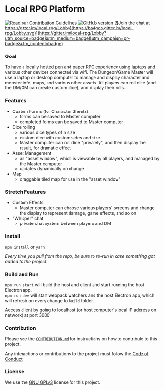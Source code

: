 # Local RPG Platform

[![Read our Contribution Guidelines](https://badges.frapsoft.com/os/v1/open-source.svg?v=102)](./CONTRIBUTION.md) [![GitHub version](https://badge.fury.io/gh/boennemann%2Fbadges.svg)](http://badge.fury.io/gh/Alamantus%2Flocal-rpg) [![Join the chat at https://gitter.im/local-rpg/Lobby](https://badges.gitter.im/local-rpg/Lobby.svg)](https://gitter.im/local-rpg/Lobby?utm_source=badge&utm_medium=badge&utm_campaign=pr-badge&utm_content=badge)

### Goal
To have a locally hosted pen and paper RPG experience using laptops and various other devices connected via wifi. The Dungeon/Game Master will use a laptop or desktop computer to manage and display character and monster info, maps, and various other assets. All players can roll dice (and the DM/GM can create custom dice), and display their rolls.

### Features
- Custom Forms (for Character Sheets)
  - forms can be saved to Master computer
  - completed forms can be saved to Master computer
- Dice rolling
  - various dice types of n size
  - custom dice with custom sides and size
  - Master computer can roll dice "privately", and then display the result, for dramatic effect
- Asset Management
  - an "asset window", which is viewable by all players, and managed by the Master computer
  - updates dynamically on change
- Map
  - draggable tiled map for use in the "asset window"

### Stretch Features
- Custom Effects
  - Master computer can choose various players' screens and change the display to represent damage, game effects, and so on
- "Whisper" chat
  - private chat system between players and DM


### Install

`npm install` or `yarn`

_Every time you pull from the repo, be sure to re-run in case something got added to the project._

### Build and Run

`npm run start` will build the host and client and start running the host Electron app.  
`npm run dev` will start webpack watchers and the host Electron app, which will refresh on every change to `build` folder.

Access client by going to localhost (or host computer's local IP address on network) at port 3000

### Contribution

Please see the [`CONTRIBUTION.md`](./CONTRIBUTION.md) for instructions on how to contribute to this project.

Any interactions or contributions to the project must follow the [Code of Conduct](./CODE_OF_CONDUCT.md).

### License

We use the [GNU GPLv3](./LICENSE.txt) license for this project.
